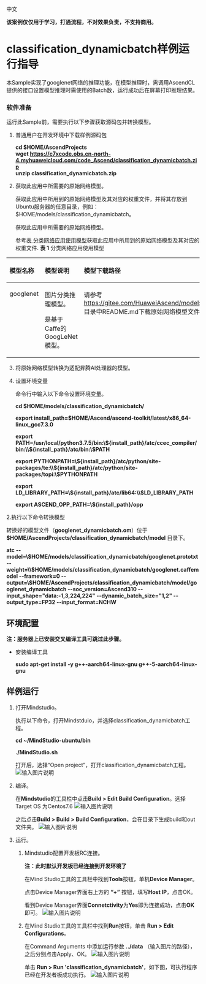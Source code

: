 中文

**该案例仅仅用于学习，打通流程，不对效果负责，不支持商用。**

# classification_dynamicbatch样例运行指导

本Sample实现了googlenet网络的推理功能，在模型推理时，需调用AscendCL提供的接口设置模型推理时需使用的Batch数，运行成功后在屏幕打印推理结果。

### 软件准备

运行此Sample前，需要执行以下步骤获取源码包并转换模型。

1. 普通用户在开发环境中下载样例源码包

   **cd $HOME/AscendProjects     
   wget https://c7xcode.obs.cn-north-4.myhuaweicloud.com/code_Ascend/classification_dynamicbatch.zip   
   unzip classification_dynamicbatch.zip**

2. 获取此应用中所需要的原始网络模型。

   获取此应用中所用到的原始网络模型及其对应的权重文件，并将其存放到Ubuntu服务器的任意目录，例如：$HOME/models/classification_dynamicbatch。

   <a name="zh-cn_topic_0219108795_li2074865610364"></a>获取此应用中所需要的原始网络模型。

    参考[表 分类网络应用使用模型](#zh-cn_topic_0219108795_table19942111763710)获取此应用中所用到的原始网络模型及其对应的权重文件.
    **表 1**  分类网络应用使用模型

<a name="zh-cn_topic_0219108795_table19942111763710"></a>
<table><thead align="left"><tr id="zh-cn_topic_0219108795_row611318123710"><th class="cellrowborder" valign="top" width="11.959999999999999%" id="mcps1.2.4.1.1"><p id="zh-cn_topic_0219108795_p81141820376"><a name="zh-cn_topic_0219108795_p81141820376"></a><a name="zh-cn_topic_0219108795_p81141820376"></a>模型名称</p>
</th>
<th class="cellrowborder" valign="top" width="8.07%" id="mcps1.2.4.1.2"><p id="zh-cn_topic_0219108795_p13181823711"><a name="zh-cn_topic_0219108795_p13181823711"></a><a name="zh-cn_topic_0219108795_p13181823711"></a>模型说明</p>
</th>
<th class="cellrowborder" valign="top" width="79.97%" id="mcps1.2.4.1.3"><p id="zh-cn_topic_0219108795_p1717182378"><a name="zh-cn_topic_0219108795_p1717182378"></a><a name="zh-cn_topic_0219108795_p1717182378"></a>模型下载路径</p>
</th>
</tr>
</thead>
<tbody><tr id="zh-cn_topic_0219108795_row1119187377"><td class="cellrowborder" valign="top" width="11.959999999999999%" headers="mcps1.2.4.1.1 "><p id="zh-cn_topic_0219108795_p4745165253920"><a name="zh-cn_topic_0219108795_p4745165253920"></a><a name="zh-cn_topic_0219108795_p4745165253920"></a>googlenet</p>
</td>
<td class="cellrowborder" valign="top" width="8.07%" headers="mcps1.2.4.1.2 "><p id="zh-cn_topic_0219108795_p1874515218391"><a name="zh-cn_topic_0219108795_p1874515218391"></a><a name="zh-cn_topic_0219108795_p1874515218391"></a>图片分类推理模型。

是基于Caffe的GoogLeNet模型。</p>
</td>
<td class="cellrowborder" valign="top" width="79.97%" headers="mcps1.2.4.1.3 "><p id="zh-cn_topic_0219108795_p611318163718"><a name="zh-cn_topic_0219108795_p611318163718"></a><a name="zh-cn_topic_0219108795_p611318163718"></a>请参考<a href="https://gitee.com/HuaweiAscend/models/tree/master/computer_vision/classification/googlenet" target="_blank" rel="noopener noreferrer">https://gitee.com/HuaweiAscend/models/tree/master/computer_vision/classification/googlenet</a>目录中README.md下载原始网络模型文件及其对应的权重文件。</p>
</td>
</tr>
</tbody>
</table>


3. 将原始网络模型转换为适配昇腾AI处理器的模型。

  1.  设置环境变量
        
        命令行中输入以下命令设置环境变量。

        **cd $HOME/models/classification_dynamicbatch/**
        
        **export install_path=\$HOME/Ascend/ascend-toolkit/latest/x86_64-linux_gcc7.3.0**  

        **export PATH=/usr/local/python3.7.5/bin:\\${install_path}/atc/ccec_compiler/bin:\\${install_path}/atc/bin:\\$PATH**  

        **export PYTHONPATH=\\${install_path}/atc/python/site-packages/te:\\${install_path}/atc/python/site-packages/topi:\\$PYTHONPATH**  

        **export LD_LIBRARY_PATH=\\${install_path}/atc/lib64:\\$LD_LIBRARY_PATH**  

        **export ASCEND_OPP_PATH=\\${install_path}/opp**  


   2.执行以下命令转换模型

   转换好的模型文件（**googlenet_dynamicbatch.om**）位于 **\$HOME/AscendProjects/classification_dynamicbatch/model** 目录下。

   **atc --model=\\$HOME/models/classification_dynamicbatch/googlenet.prototxt --weight=\\$HOME/models/classification_dynamicbatch/googlenet.caffemodel --framework=0 --output=\\$HOME/AscendProjects/classification_dynamicbatch/model/googlenet_dynamicbatch --soc_version=Ascend310 --input_shape="data:-1,3,224,224" --dynamic_batch_size="1,2" --output_type=FP32 --input_format=NCHW**

## 环境配置   

**注：服务器上已安装交叉编译工具可跳过此步骤。**  

- 安装编译工具  

  **sudo apt-get install -y g++\-aarch64-linux-gnu g++\-5-aarch64-linux-gnu** 

  

##  样例运行

1.  打开Mindstudio。

    执行以下命令，打开Mindstduio，并选择classification_dynamicbatch工程。
    
    **cd ~/MindStudio-ubuntu/bin**
    
    **./MindStudio.sh**
    
    打开后，选择“Open project”，打开classification_dynamicbatch工程。
    ![输入图片说明](https://images.gitee.com/uploads/images/2020/0925/172207_62f86791_7985487.png "屏幕截图.png")
    
  

2.  编译。

    在**Mindstudio**的工具栏中点击**Build > Edit Build Configuration**。选择Target OS 为Centos7.6
        ![输入图片说明](https://images.gitee.com/uploads/images/2020/0925/172251_55be038e_7985487.png "屏幕截图.png")
    
    之后点击**Build > Build > Build Configuration**，会在目录下生成build和out文件夹。
       ![输入图片说明](https://images.gitee.com/uploads/images/2020/0925/172310_6a944499_7985487.png "屏幕截图.png")

3.  运行。

    1. Mindstudio配置开发板RC连接。
    
       **注：此时默认开发板已经连接到开发环境了**
    
       在Mind Studio工具的工具栏中找到**Tools**按钮，单机**Device Manager**。
    
       点击Device Manager界面右上方的 **“+”** 按钮，填写**Host IP**，点击OK。
       
    
       看到Device Manager界面**Connetctivity**为**Yes**即为连接成功，点击**OK**即可。
        ![输入图片说明](https://images.gitee.com/uploads/images/2020/0925/172419_be101d37_7985487.png "屏幕截图.png")


    2. 在Mind Studio工具的工具栏中找到**Run**按钮，单击 **Run > Edit Configurations**。
    
        在Command Arguments 中添加运行参数  **../data** （输入图片的路径），之后分别点击Apply、OK。
            ![输入图片说明](https://images.gitee.com/uploads/images/2020/0925/172435_6fdef687_7985487.png "屏幕截图.png")
        
        单击 **Run > Run 'classification_dynamicbatch'**，如下图，可执行程序已经在开发者板成功执行。
           ![输入图片说明](https://images.gitee.com/uploads/images/2020/0925/172446_7cd441e9_7985487.png "屏幕截图.png")
    